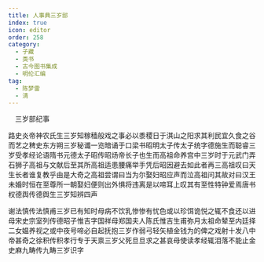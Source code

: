 ```yaml
---
title: 人事典三岁部
index: true
icon: editor
order: 258
category:
  - 子藏
  - 类书
  - 古今图书集成
  - 明伦汇编
tag:
  - 陈梦雷
  - 清
---
```


　三岁部纪事  

路史炎帝神农氏生三岁知稼穑般戏之事必以黍稷日于淇山之阳求其利民宜久食之谷而艺之稗史东方朔三岁秘谶一览暗诵于口梁书昭明太子传太子统字德施生而聪睿三岁受孝经论语隋书元德太子昭传昭炀帝长子也生而高祖命养宫中三岁时于元武门弄石狮子高祖与文献后至其所高祖适患腰痛举手凭后昭因避去如此者再三高祖叹曰天生长者谁复教乎由是大奇之高祖尝谓曰当为尔娶妇昭应声而泣高祖问其故对曰汉王未婚时恒在至尊所一朝娶妇便则出外惧将违离是以啼耳上叹其有至性特钟爱焉唐书权德舆传德舆生三岁知辨四声  

谢法慎传法慎甫三岁已有知时母病不饮乳惨惨有忧色或以珍饵诡悦之辄不食还以进母宋史宗室列传德昭子惟吉字国祥母郑国夫人陈氏惟吉生甫弥月太祖命辇至内廷择二女媪养视之或中夜号啼必自起抚抱三岁作弱弓轻矢植金钱为的俾之戏射十发八中帝甚奇之徐积传积孝行专于天禀三岁父死旦旦求之甚哀母使读孝经辄泪落不能止金史麻九畴传九畴三岁识字  

